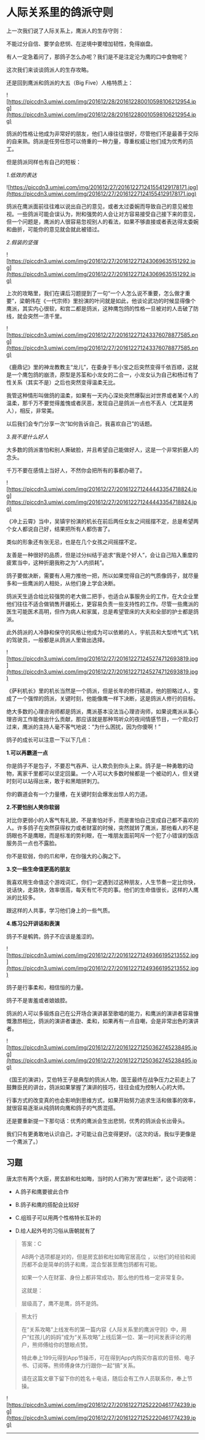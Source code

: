 # 人际关系里的鸽派守则

上一次我们说了人际关系上，鹰派人的生存守则：

不能过分自信、要学会悲悯、在逆境中要增加韧性，免得崩盘。

有人一定急着问了，那鸽子怎么办呢？我们是不是注定沦为鹰的口中食物呢？

这次我们来谈谈鸽派人的生存攻略。

还是回到鹰派和鸽派的大五（Big Five）人格特质上：

![https://piccdn3.umiwi.com/img/201612/28/201612280010598106212954.jpg](https://piccdn3.umiwi.com/img/201612/28/201612280010598106212954.jpg)

鸽派的性格让他成为非常好的朋友，他们人缘往往很好，尽管他们不是最善于交际的自来熟。鸽派是任劳任怨可以倚重的一种力量，尊重权威让他们成为优秀的员工。

但是鸽派同样也有自己的短板：

 *1.低效的表达*

![https://piccdn3.umiwi.com/img/201612/27/201612271241554129178171.jpg](https://piccdn3.umiwi.com/img/201612/27/201612271241554129178171.jpg)

鸽派在鹰派面前往往难以说出自己的意见，或者太过委婉而导致自己的意见被忽视。一些鸽派可能会误认为，附和强势的人会让对方容易接受自己接下来的意见，但一个问题是，鹰派的人很容易忽视别人的看法，如果不够直接或者表达得太委婉和曲折，可能你的意见就会就此被错过。

 *2.假装的坚强*

![https://piccdn3.umiwi.com/img/201612/27/201612271243069635151292.jpg](https://piccdn3.umiwi.com/img/201612/27/201612271243069635151292.jpg)

上次的攻略里，我们在课后习题提到了一句“一个人怎么说不重要，怎么做才重要”，梁朝伟在《一代宗师》里扮演的叶问就是如此，他谈论武功的时候显得像个鹰派，其实内心很软，和宫二都是鸽派，这种鹰包鸽的性格一旦被对的人击破了防线，就会突然一溃千里。

![https://piccdn3.umiwi.com/img/201612/27/201612271243376078877585.png](https://piccdn3.umiwi.com/img/201612/27/201612271243376078877585.png)

《鹿鼎记》里的神龙教教主“龙儿”，在委身于韦小宝之后突然变得千依百顺，这就是一个鹰包鸽的崩溃，原型是苏荃和小龙女的二合一，小龙女认为自己和杨过有了性关系（其实不是）之后也突然变得温柔无比。

我管这种情形叫做鸽的温柔，如果有一天内心深处突然爆裂出对世界或者某个人的温柔，那千万不要觉得羞愧或者厌恶，发现自己是鸽派一点也不丢人（尤其是男人），相反，非常美。

以后我们会专门分享一次“如何告诉自己，我喜欢自己”的话题。

 *3.我不是什么好人*

大多数的鸽派害怕和别人撕破脸，并且希望自己能做好人，这是一个非常折磨人的念头。

千万不要在感情上当好人，不然你会把所有的事都办砸了。

![https://piccdn3.umiwi.com/img/201612/27/201612271244443354718824.jpg](https://piccdn3.umiwi.com/img/201612/27/201612271244443354718824.jpg)

《冲上云霄》当中，吴镇宇扮演的机长在前后两任女友之间摇摆不定，总是希望两个女人都说自己好，结果把所有人都伤害了。

类似的形象还有张无忌，也是在几个女孩之间摇摆不定。

友善是一种很好的品质，但是过分纠结于追求“我是个好人”，会让自己陷入重度的疲累当中，这种折磨我称之为“人内损耗”。

鸽子要做决断，需要有人用力推他一把，所以如果觉得自己的气质像鸽子，就尽量多和一些鹰派的人相处，从他们身上学会决断。

鸽派天生适合给比较强势的老大做二把手，也适合从事服务业的工作，在大企业里他们往往不适合做销售开疆拓土，更容易负责一些支持性的工作。尽管一些鹰派的医生可能医术高明，但作为病人和家属，总是希望管床的大夫和全部的护士都是鸽派。

此外鸽派的人冷静和保守的风格让他成为可以依赖的人，宇航员和大型喷气式飞机的驾驶员，一般都是从鸽派人里做出选择。

![https://piccdn3.umiwi.com/img/201612/27/201612271245274712693819.jpg](https://piccdn3.umiwi.com/img/201612/27/201612271245274712693819.jpg)

《萨利机长》里的机长当然是一个鸽派，但是长年的修行精进，他的胆略过人，变成了一个强悍的鸽派，关键时刻，他能像鹰一样下决断，这是鸽派人修行的目标。

绝大多数的心理咨询师都是鸽派，鹰派基本没法当心理咨询师，如果说鹰派从事心理咨询工作能做出什么贡献，那应该就是那种骂听众的夜间情感节目，一个观众打过来，鹰派的主持人毫不客气地说：“为什么困扰，因为你傻啊！”

鸽子的成长可以注意一下以下几点：

 **1.可以再霸道一点**

你是鸽子不是包子，不要忍气吞声、让人欺负到你头上来。鸽子是一种勇敢的动物，离家千里都可以坚定回巢。一个人可以大多数时候都是一个被动的人，但关键时刻可以站得出来，敢于和黑暗拼刺刀。

你的霸道会有一个力量槽，在关键时刻会爆发出惊人的力道。

 **2.不要怕别人笑你软弱**

对比你更弱小的人客气有礼貌，不是害怕对手，而是害怕自己变成自己都不喜欢的人。许多鸽子在突然获得权力或者财富的时候，突然就转了鹰派，那他看人的不是鸽眼也不是鹰眼，而是标准的势利眼，在一堆朋友面前呵斥一个犯了小错误的饭店服务员一点也不露脸。

你不是软弱，你的爪和甲，在你强大的心胸之下。

 **3.交一些生命值更高的朋友**

我喜欢用生命值这个游戏词汇，你们一定遇到过这种朋友，人生节奏一定比你快，说话快，走路快，效率很高，每天有忙不完的事。他们的生命值很长，这样的人鹰派的比较多。

跟这样的人共事，学习他们身上的一些气质。

 **4.练习公开讲话和表演**

鸽子不是鹌鹑，鸽子不应该是羞涩的。

![https://piccdn3.umiwi.com/img/201612/27/201612271249366195213552.jpg](https://piccdn3.umiwi.com/img/201612/27/201612271249366195213552.jpg)

鸽子是行事柔和，相信恒的力量。

鸽子不是害羞或者娘娘腔。

鸽派的人可以多锻炼自己在公开场合演讲甚至歌唱的能力，和鹰派的演讲者容易慷慨激昂相比，鸽派的演讲者谦逊、柔和，如果再有一点自嘲，会是非常出色的演讲者。

![https://piccdn3.umiwi.com/img/201612/27/201612271250362745238495.jpg](https://piccdn3.umiwi.com/img/201612/27/201612271250362745238495.jpg)

《国王的演讲》，艾伯特王子是典型的鸽派人物，国王最终在战争压力之前走上了鼓舞臣民的讲台，鸽派如果掌握了演讲的技巧，往往会成为控制人心的大师。

行事方式的改变真的也会影响到思维方式，如果开始努力追求生活和做事的效率，就很容易逐渐从纯鸽转向鹰和鸽子的气质混搭。

还是要重新提一下那句话：优秀的鹰派会生出悲悯，优秀的鸽派会长出骨头。

我们只有更勇敢地认识自己，才可能让自己变得更好。（这次的话，我似乎更像是一个鹰派了。）

## 习题

唐太宗有两个大臣，房玄龄和杜如晦，当时的人们称为“房谋杜断”，这个词说明：

* A.鸽子和鹰要彼此合作

* B.鸽子和鹰的搭配会比较好

* C.组班子可以用两个性格特长互补的

* D.给人起外号的习俗从唐朝就有了

> 答案：C
> 
> AB两个选项都是对的，但是房玄龄和杜如晦官居高位 ，以他们的经验和阅历都不会是简单的鸽子和鹰，混合型甚至鹰包鸽都有可能。
> 
> 如果一个人在财富、身份上都非常成功，那么他的性格一定非常复杂。
> 
> 这就是：
> 
> 层级高了，鹰不是鹰，鸽不是鸽。

> 熊太行
> 
> 在“关系攻略”上线发布的第一篇内容《人际关系里的鹰派守则》中，用户“红孩儿的妈妈”成为“关系攻略”上线后第一位、第一时间发表评论的用户，熊师傅给你的慧眼点赞。
> 
> 特此奉上199元得到App节操币，可在得到App内购买你喜欢的音频、电子书、订阅等。熊师傅身体力行跟你一起“搞”关系。
> 
> 请在这篇文章下留下你的姓名＋电话，随后会有工作人员联系你，奉上节操。

![https://piccdn3.umiwi.com/img/201612/27/201612271252220461774239.jpg](https://piccdn3.umiwi.com/img/201612/27/201612271252220461774239.jpg)

---
